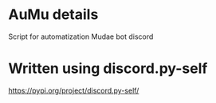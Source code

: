 # AuMu details
Script for automatization Mudae bot discord

# Written using discord.py-self
https://pypi.org/project/discord.py-self/

